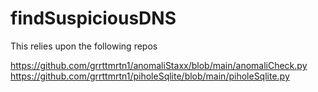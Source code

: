 # findSuspiciousDNS

This relies upon the following repos

https://github.com/grrttmrtn1/anomaliStaxx/blob/main/anomaliCheck.py
https://github.com/grrttmrtn1/piholeSqlite/blob/main/piholeSqlite.py
